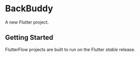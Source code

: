 # BackBuddy

A new Flutter project.

## Getting Started

FlutterFlow projects are built to run on the Flutter _stable_ release.
